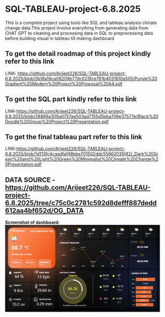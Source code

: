 # SQL-TABLEAU-project-6.8.2025
This is a complete project using tools like SQL and tableau analysis climate change data.This project involve everything from generating data from CHAT GPT to cleaning and processing data in SQL to preprocessing data before building visual in tableau till making dashboard
## To get the detail roadmap of this project kindly refer to this link
LINK- https://github.com/Arijeet226/SQL-TABLEAU-project-6.8.2025/blob/5b18a19ca08209b77dc023fce761b4031610a505/Purple%20Gradient%20Modern%20Project%20Proposal%20A4.pdf
## To get the SQL part kindly refer to this link
LINK-https://github.com/Arijeet226/SQL-TABLEAU-project-6.8.2025/blob/28869a309a0757ae503ad7155d5bba708e37577e/Black%20Doodle%20Group%20Project%20Presentation.pdf
## To get the final tableau part refer to this link
LINK-https://github.com/Arijeet226/SQL-TABLEAU-project-6.8.2025/blob/1d113fc4caadfaf48bbe701502ddc55662035f42/_Dark%20Green%20and%20Light%20Green%20Minimalist%20Climate%20Change%20Presentation.pdf
## DATA SOURCE -https://github.com/Arijeet226/SQL-TABLEAU-project-6.8.2025/tree/c75c0c2781c592d8defff887dedd612aa4bf652d/OG_DATA
**Screenshot of dashboard:**  
![Preview of dashboard](https://github.com/Arijeet226/POWER-BI_project2_03.08.2025/blob/d29c0e962159d2028affeced3490acea480db03a/Screenshot%202025-08-03%20194004.png)
